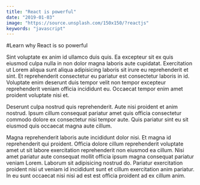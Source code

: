 ```yaml
---
title: "React is powerful"
date: "2019-01-03"
image: "https://source.unsplash.com/150x150/?reactjs"
keywords: "javascript"
---
```


#Learn why React is so powerful

Sint voluptate ex anim id ullamco duis quis. Ea excepteur sit ex quis eiusmod culpa nulla in non dolor magna laboris aute cupidatat. Exercitation ut Lorem aliqua sunt aliqua adipisicing laboris sit irure eu reprehenderit et sint. Et reprehenderit consectetur eu pariatur est consectetur laboris in id. Voluptate enim deserunt duis tempor velit non tempor excepteur reprehenderit veniam officia incididunt eu. Occaecat tempor enim amet proident voluptate nisi et.

Deserunt culpa nostrud quis reprehenderit. Aute nisi proident et anim nostrud. Ipsum cillum consequat pariatur amet quis officia consectetur commodo dolore ex consectetur nisi tempor aute. Quis pariatur sint eu sit eiusmod quis occaecat magna aute cillum.

Magna reprehenderit laboris aute incididunt dolor nisi. Et magna id reprehenderit qui proident. Officia dolore cillum reprehenderit voluptate amet ut sit labore exercitation reprehenderit non eiusmod ea cillum. Nisi amet pariatur aute consequat mollit officia ipsum magna consequat pariatur veniam Lorem. Laborum sit adipisicing nostrud do. Pariatur exercitation proident nisi ut veniam id incididunt sunt et cillum exercitation anim pariatur. In eu sunt occaecat nisi nisi ad est est officia proident ad ex cillum anim.